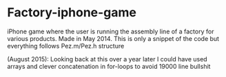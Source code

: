 # Factory-iphone-game
iPhone game where the user is running the assembly line of a factory for various products. Made in May 2014. This is only a snippet of the code but everything follows Pez.m/Pez.h structure

(August 2015): Looking back at this over a year later I could have used arrays and clever concatenation in for-loops to avoid 19000 line bullshit
